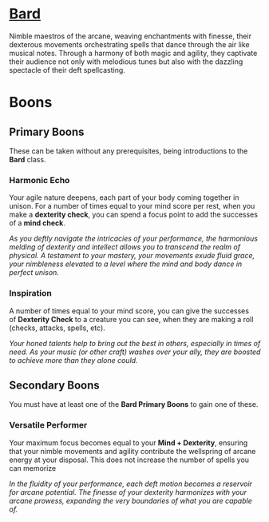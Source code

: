 # [Bard](Bard.md)
Nimble maestros of the arcane, weaving enchantments with finesse, their dexterous movements orchestrating spells that dance through the air like musical notes. Through a harmony of both magic and agility, they captivate their audience not only with melodious tunes but also with the dazzling spectacle of their deft spellcasting.

# Boons

## Primary Boons
These can be taken without any prerequisites, being introductions to the **Bard** class.

### Harmonic Echo
Your agile nature deepens, each part of your body coming together in unison. For a number of times equal to your mind score per rest, when you make a **dexterity check**, you can spend a focus point to add the successes of a **mind check**.

_As you deftly navigate the intricacies of your performance, the harmonious melding of dexterity and intellect allows you to transcend the realm of physical. A testament to your mastery, your movements exude fluid grace, your nimbleness elevated to a level where the mind and body dance in perfect unison._

### Inspiration
A number of times equal to your mind score, you can give the successes of **Dexterity Check** to a creature you can see, when they are making a roll (checks, attacks, spells, etc).

_Your honed talents help to bring out the best in others, especially in times of need. As your music (or other craft) washes over your ally, they are boosted to achieve more than they alone could._

## Secondary Boons
You must have at least one of the **Bard Primary Boons** to gain one of these.

### Versatile Performer
Your maximum focus becomes equal to your **Mind + Dexterity**, ensuring that your nimble movements and agility contribute the wellspring of arcane energy at your disposal. This does not increase the number of spells you can memorize

_In the fluidity of your performance, each deft motion becomes a reservoir for arcane potential. The finesse of your dexterity harmonizes with your arcane prowess, expanding the very boundaries of what you are capable of._
